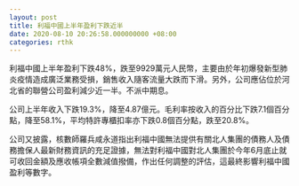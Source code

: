 ```yaml
---
layout: post
title: 利福中國上半年盈利下跌近半
date: 2020-08-10 20:26:58.000000000 +08:00
categories: rthk
---
```


利福中國上半年盈利下跌48%，跌至9929萬元人民幣，主要由於年初爆發新型肺炎疫情造成廣泛業務受損，銷售收入隨客流量大跌而下滑。另外，公司應佔位於河北省的聯營公司盈利減少近一半。不派中期息。

公司上半年收入下跌19.3%，降至4.87億元。毛利率按收入的百分比下跌7.1個百分點，降至58.1%，平均特許專櫃扣率亦下跌0.8個百分點，跌至20.8%。

公司又披露，核數師羅兵咸永道指出利福中國無法提供有關北人集團的債務人及債務擔保人最新財務資訊的充足證據，無法對利福中國對北人集團於今年6月底止就可收回金額及應收帳項全數減值撥備，作出任何調整的評估，這最終影響利福中國盈利等數字。
